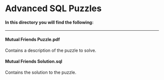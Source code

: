 # Advanced SQL Puzzles

#### In this directory you will find the following:
----

#### Mutual Friends Puzzle.pdf
Contains a description of the puzzle to solve.

#### Mutual Friends Solution.sql
Contains the solution to the puzzle.
